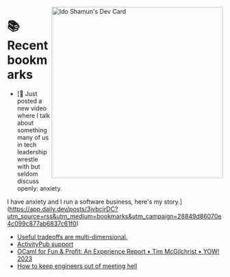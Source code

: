 <a href="https://app.daily.dev/idoshamun"><img src="https://api.daily.dev/devcards/v2/28849d86070e4c099c877ab6837c61f0.png?type=default&r=auy" align="right" width="400" alt="Ido Shamun's Dev Card"/></a>

# 📚 Recent bookmarks
<!-- BOOKMARKS:START -->
- [🚀 Just posted a new video where I talk about something many of us in tech leadership wrestle with but seldom discuss openly: anxiety.

I have anxiety and I run a software business, here&#39;s my story.](https://app.daily.dev/posts/3jvbcjrDC?utm_source=rss&utm_medium=bookmarks&utm_campaign=28849d86070e4c099c877ab6837c61f0)
- [Useful tradeoffs are multi-dimensional.](https://app.daily.dev/posts/WaESJqLrj?utm_source=rss&utm_medium=bookmarks&utm_campaign=28849d86070e4c099c877ab6837c61f0)
- [ActivityPub support](https://app.daily.dev/posts/vId2jr2Ix?utm_source=rss&utm_medium=bookmarks&utm_campaign=28849d86070e4c099c877ab6837c61f0)
- [OCaml for Fun &amp; Profit: An Experience Report • Tim McGilchrist • YOW! 2023](https://app.daily.dev/posts/NTgkCvb9N?utm_source=rss&utm_medium=bookmarks&utm_campaign=28849d86070e4c099c877ab6837c61f0)
- [How to keep engineers out of meeting hell](https://app.daily.dev/posts/vZz8LRCw2?utm_source=rss&utm_medium=bookmarks&utm_campaign=28849d86070e4c099c877ab6837c61f0)
<!-- BOOKMARKS:END -->
